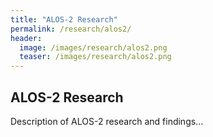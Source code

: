 ```yaml
---
title: "ALOS-2 Research"
permalink: /research/alos2/
header:
  image: /images/research/alos2.png
  teaser: /images/research/alos2.png
---
```


## ALOS-2 Research

Description of ALOS-2 research and findings...
